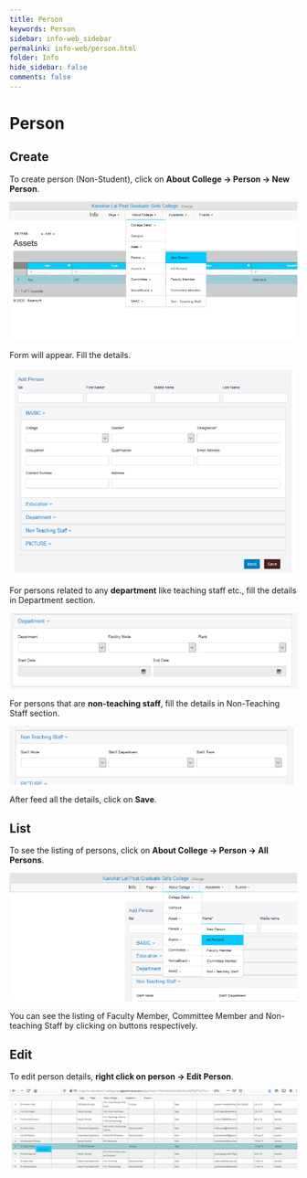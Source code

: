 ```yaml
---
title: Person
keywords: Person
sidebar: info-web_sidebar
permalink: info-web/person.html
folder: Info
hide_sidebar: false
comments: false
---
```


# Person

## Create

To create person (Non-Student), click on **About College -> Person -> New Person**.

![](/images/newperson.png)

 
Form will appear. Fill the details.

![](/images/addperson.png)
 
For persons related to any **department** like teaching staff etc., fill the details in Department section. 

![](/images/department.png)
 
For persons that are **non-teaching staff**, fill the details in Non-Teaching Staff section. 

![](/images/non-teaching.png)
 
After feed all the details, click on **Save**. 

## List

To see the listing of persons, click on **About College -> Person -> All Persons**.

![](/images/allpersons.png)
 
You can see the listing of Faculty Member, Committee Member and Non-teaching Staff by clicking on buttons respectively. 

## Edit

To edit person details, **right click on person -> Edit Person**.

![](/images/editperson.png)
 


